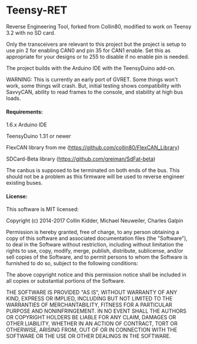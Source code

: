Teensy-RET
=======

Reverse Engineering Tool, forked from Collin80, modified to work on Teensy 3.2 with no SD card.

Only the transceivers are relevant to this 
project but the project is setup to use pin 2 for enabling CAN0 and pin 35 for CAN1 enable. Set this as appropriate for your
designs or to 255 to disable if no enable pin is needed.

The project builds with the Arduino IDE with the TeensyDuino add-on.

WARNING: This is currently an early port of GVRET. Some things won't work, some things will crash. But, initial testing shows
compatibility with SavvyCAN, ability to read frames to the console, and stability at high bus loads.

#### Requirements:

1.6.x Arduino IDE

TeensyDuino 1.31 or newer

FlexCAN library from me (https://github.com/collin80/FlexCAN_Library)

SDCard-Beta library  (https://github.com/greiman/SdFat-beta)

The canbus is supposed to be terminated on both ends of the bus. This should not be a problem as this firmware will be used to reverse engineer existing buses.

#### License:

This software is MIT licensed:

Copyright (c) 2014-2017 Collin Kidder, Michael Neuweiler, Charles Galpin

Permission is hereby granted, free of charge, to any person obtaining
a copy of this software and associated documentation files (the
"Software"), to deal in the Software without restriction, including
without limitation the rights to use, copy, modify, merge, publish,
distribute, sublicense, and/or sell copies of the Software, and to
permit persons to whom the Software is furnished to do so, subject to
the following conditions:

The above copyright notice and this permission notice shall be included
in all copies or substantial portions of the Software.

THE SOFTWARE IS PROVIDED "AS IS", WITHOUT WARRANTY OF ANY KIND,
EXPRESS OR IMPLIED, INCLUDING BUT NOT LIMITED TO THE WARRANTIES OF
MERCHANTABILITY, FITNESS FOR A PARTICULAR PURPOSE AND NONINFRINGEMENT.
IN NO EVENT SHALL THE AUTHORS OR COPYRIGHT HOLDERS BE LIABLE FOR ANY
CLAIM, DAMAGES OR OTHER LIABILITY, WHETHER IN AN ACTION OF CONTRACT,
TORT OR OTHERWISE, ARISING FROM, OUT OF OR IN CONNECTION WITH THE
SOFTWARE OR THE USE OR OTHER DEALINGS IN THE SOFTWARE.

